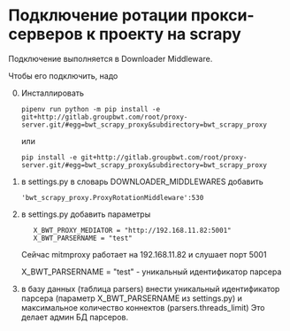 # Подключение ротации прокси-серверов к проекту на scrapy

Подключение выполняется в Downloader Middleware.

Чтобы его подключить, надо

0) Инсталлировать 
    ```
    pipenv run python -m pip install -e git+http://gitlab.groupbwt.com/root/proxy-server.git/#egg=bwt_scrapy_proxy&subdirectory=bwt_scrapy_proxy
    ```
    или
    ```
    pip install -e git+http://gitlab.groupbwt.com/root/proxy-server.git/#egg=bwt_scrapy_proxy&subdirectory=bwt_scrapy_proxy
    ```

0) в settings.py в словарь DOWNLOADER_MIDDLEWARES добавить
   ```
   'bwt_scrapy_proxy.ProxyRotationMiddleware':530
   ```

0) в settings.py добавить параметры
   ```
      X_BWT_PROXY_MEDIATOR = "http://192.168.11.82:5001"
      X_BWT_PARSERNAME = "test"
   ```
   Сейчас mitmproxy работает на 192.168.11.82 и слушает порт 5001

   X_BWT_PARSERNAME = "test" - уникальный идентификатор парсера

0) в базу данных (таблица parsers) внести уникальный идентификатор парсера
   (параметр X_BWT_PARSERNAME из settings.py)
   и максимальное количество коннектов (parsers.threads_limit)
   Это делает админ БД парсеров.
